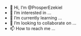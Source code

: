 - 👋 Hi, I’m @ProsperEzekiel
- 👀 I’m interested in ...
- 🌱 I’m currently learning ...
- 💞️ I’m looking to collaborate on ...
- 📫 How to reach me ...

<!---
ProsperEzekiel/ProsperEzekiel is a ✨ special ✨ repository because its `README.md` (this file) appears on your GitHub profile.
You can click the Preview link to take a look at your changes.
--->
